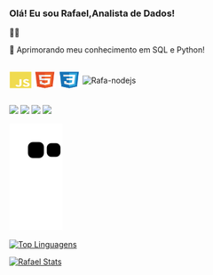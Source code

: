 ### Olá! Eu sou Rafael,Analista de Dados!

👨‍🎓 

🤯 Aprimorando meu conhecimento em SQL e Python!


  
<div style="display: inline_block"><br>
  <img align="center" alt="Rafa-Js" height="30" width="40" src="https://raw.githubusercontent.com/devicons/devicon/master/icons/javascript/javascript-plain.svg">
  <img align="center" alt="Rafa-HTML" height="30" width="40" src="https://raw.githubusercontent.com/devicons/devicon/master/icons/html5/html5-original.svg">
  <img align="center" alt="Rafa-CSS" height="30" width="40" src="https://raw.githubusercontent.com/devicons/devicon/master/icons/css3/css3-original.svg">
  <img align="center" alt="Rafa-nodejs" heigth="80" width="40" src="https://img.shields.io/badge/Node.js-43853D?style=for-the-badge&logo=node.js&logoColor=white">
</div>
  
##

<div> 
  
  <a href="https://www.instagram.com/sillvaraafael/" target="_blank"><img src="https://img.shields.io/badge/-Instagram-%23E4405F?style=for-the-badge&logo=instagram&logoColor=white" target="_blank"></a>
 	<a href="Rafaelbm#1331" target="_blank"><img src="https://img.shields.io/badge/Discord-7289DA?style=for-the-badge&logo=discord&logoColor=white" target="_blank"></a> 
  <a href = "rafaeldocarmo.dev@gmail.com"><img src="https://img.shields.io/badge/-Gmail-%23333?style=for-the-badge&logo=gmail&logoColor=white" target="_blank"></a>
  <a href="https://www.linkedin.com/in/rafael-do-carmo-27b500ba/" target="_blank"><img src="https://img.shields.io/badge/-LinkedIn-%230077B5?style=for-the-badge&logo=linkedin&logoColor=white" target="_blank"></a> 
</div>
  
![Snake animation](https://github.com/RafaelSPro/RafaelSPro/blob/output/github-contribution-grid-snake.svg)

[![Top Linguagens](https://github-readme-stats.vercel.app/api/top-langs/?username=RafaelSPro)](https://github.com/anuraghazra/github-readme-stats)


[![Rafael Stats](https://github-readme-stats.vercel.app/api?username=RafaelSPro)](https://github.com/anuraghazra/github-readme-stats)
  

  
 
